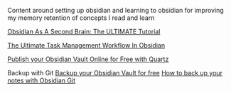 Content around setting up obsidian and learning to obsidian for improving my memory retention of concepts I read and learn

[Obsidian As A Second Brain: The ULTIMATE Tutorial](https://www.youtube.com/watch?v=WqKluXIra70&ab_channel=Dabi)

[The Ultimate Task Management Workflow In Obsidian](https://www.youtube.com/watch?v=oSGO3caCdGY&ab_channel=PrakashJoshiPax)

[Publish your Obsidian Vault Online for Free with Quartz](https://www.youtube.com/watch?v=ITiiuBNVue0&ab_channel=BrandonBoswell)


Backup with Git
[Backup your Obsidian Vault for free](https://www.youtube.com/watch?v=BTN6hJ65qk8&ab_channel=BrandonBoswell)
[How to back up your notes with Obsidian Git](https://www.youtube.com/watch?v=XR7PYaMVDw0&ab_channel=DannyHatcher)

